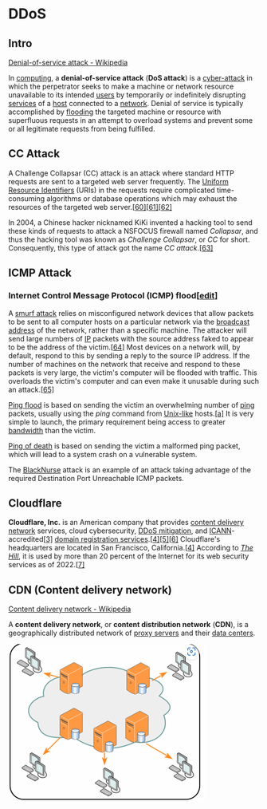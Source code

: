 # DDoS

## Intro

[Denial-of-service attack - Wikipedia](https://en.wikipedia.org/wiki/Denial-of-service_attack#Distributed_DoS)

In [computing](https://en.wikipedia.org/wiki/Computing), a **denial-of-service attack** (**DoS attack**) is a [cyber-attack](https://en.wikipedia.org/wiki/Cyber-attack) in which the perpetrator seeks to make a machine or network resource unavailable to its intended [users](https://en.wikipedia.org/wiki/User_(computing)) by temporarily or indefinitely disrupting [services](https://en.wikipedia.org/wiki/Network_service) of a [host](https://en.wikipedia.org/wiki/Host_(network)) connected to a [network](https://en.wikipedia.org/wiki/Computer_network). Denial of service is typically accomplished by [flooding](https://en.wikipedia.org/wiki/Flooding_(computer_networking)) the targeted machine or resource with superfluous requests in an attempt to overload systems and prevent some or all legitimate requests from being fulfilled.

## CC Attack

A Challenge Collapsar (CC) attack is an attack where standard HTTP requests are sent to a targeted web server frequently. The [Uniform Resource Identifiers](https://en.wikipedia.org/wiki/Uniform_Resource_Identifier) (URIs) in the requests require complicated time-consuming algorithms or database operations which may exhaust the resources of the targeted web server.[[60\]](https://en.wikipedia.org/wiki/Denial-of-service_attack#cite_note-60)[[61\]](https://en.wikipedia.org/wiki/Denial-of-service_attack#cite_note-61)[[62\]](https://en.wikipedia.org/wiki/Denial-of-service_attack#cite_note-62)

In 2004, a Chinese hacker nicknamed KiKi invented a hacking tool to send these kinds of requests to attack a NSFOCUS firewall named *Collapsar*, and thus the hacking tool was known as *Challenge Collapsar*, or *CC* for short. Consequently, this type of attack got the name *CC attack*.[[63\]](https://en.wikipedia.org/wiki/Denial-of-service_attack#cite_note-63)

## ICMP Attack

### Internet Control Message Protocol (ICMP) flood[[edit](https://en.wikipedia.org/w/index.php?title=Denial-of-service_attack&action=edit&section=20)]

A [smurf attack](https://en.wikipedia.org/wiki/Smurf_attack) relies on misconfigured network devices that allow packets to be sent to all computer hosts on a particular network via the [broadcast address](https://en.wikipedia.org/wiki/Broadcast_address) of the network, rather than a specific machine. The attacker will send large numbers of [IP](https://en.wikipedia.org/wiki/Internet_Protocol) packets with the source address faked to appear to be the address of the victim.[[64\]](https://en.wikipedia.org/wiki/Denial-of-service_attack#cite_note-64) Most devices on a network will, by default, respond to this by sending a reply to the source IP address. If the number of machines on the network that receive and respond to these packets is very large, the victim's computer will be flooded with traffic. This overloads the victim's computer and can even make it unusable during such an attack.[[65\]](https://en.wikipedia.org/wiki/Denial-of-service_attack#cite_note-ANML-DDoS-65)

[Ping flood](https://en.wikipedia.org/wiki/Ping_flood) is based on sending the victim an overwhelming number of [ping](https://en.wikipedia.org/wiki/Ping_(networking_utility)) packets, usually using the *ping* command from [Unix-like](https://en.wikipedia.org/wiki/Unix-like) hosts.[[a\]](https://en.wikipedia.org/wiki/Denial-of-service_attack#cite_note-66) It is very simple to launch, the primary requirement being access to greater [bandwidth](https://en.wikipedia.org/wiki/Bandwidth_(computing)) than the victim.

[Ping of death](https://en.wikipedia.org/wiki/Ping_of_death) is based on sending the victim a malformed ping packet, which will lead to a system crash on a vulnerable system.

The [BlackNurse](https://en.wikipedia.org/wiki/BlackNurse_(Computer_Security)) attack is an example of an attack taking advantage of the required Destination Port Unreachable ICMP packets.

## Cloudflare

**Cloudflare, Inc.** is an American company that provides [content delivery network](https://en.wikipedia.org/wiki/Content_delivery_network) services, cloud cybersecurity, [DDoS mitigation](https://en.wikipedia.org/wiki/DDoS_mitigation), and [ICANN](https://en.wikipedia.org/wiki/ICANN)-accredited[[3\]](https://en.wikipedia.org/wiki/Cloudflare#cite_note-3) [domain registration services](https://en.wikipedia.org/wiki/Domain_name_registrar).[[4\]](https://en.wikipedia.org/wiki/Cloudflare#cite_note-CNBC-4)[[5\]](https://en.wikipedia.org/wiki/Cloudflare#cite_note-thinking-big-5)[[6\]](https://en.wikipedia.org/wiki/Cloudflare#cite_note-6) Cloudflare's headquarters are located in San Francisco, California.[[4\]](https://en.wikipedia.org/wiki/Cloudflare#cite_note-CNBC-4) According to *[The Hill](https://en.wikipedia.org/wiki/The_Hill_(newspaper))*, it is used by more than 20 percent of the Internet for its web security services as of 2022.[[7\]](https://en.wikipedia.org/wiki/Cloudflare#cite_note-7)



## CDN (Content delivery network)

[Content delivery network - Wikipedia](https://en.wikipedia.org/wiki/Content_delivery_network)

A **content delivery network**, or **content distribution network** (**CDN**), is a geographically distributed network of [proxy servers](https://en.wikipedia.org/wiki/Proxy_server) and their [data centers](https://en.wikipedia.org/wiki/Data_center).

![image-20231117153658683](./pictures/ddos-note/image-20231117153658683.png)

